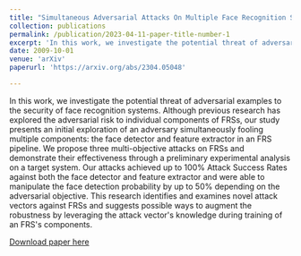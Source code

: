 ```yaml
---
title: "Simultaneous Adversarial Attacks On Multiple Face Recognition System Components"
collection: publications
permalink: /publication/2023-04-11-paper-title-number-1
excerpt: 'In this work, we investigate the potential threat of adversarial examples to the security of face recognition systems.'
date: 2009-10-01
venue: 'arXiv'
paperurl: 'https://arxiv.org/abs/2304.05048'

---
```

In this work, we investigate the potential threat of adversarial examples to the security of face recognition systems. Although previous research has explored the adversarial risk to individual components of FRSs, our study presents an initial exploration of an adversary simultaneously fooling multiple components: the face detector and feature extractor in an FRS pipeline. We propose three multi-objective attacks on FRSs and demonstrate their effectiveness through a preliminary experimental analysis on a target system. Our attacks achieved up to 100% Attack Success Rates against both the face detector and feature extractor and were able to manipulate the face detection probability by up to 50% depending on the adversarial objective. This research identifies and examines novel attack vectors against FRSs and suggests possible ways to augment the robustness by leveraging the attack vector's knowledge during training of an FRS's components.

[Download paper here]([http://academicpages.github.io/files/paper1.pdf](https://arxiv.org/abs/2304.05048))
